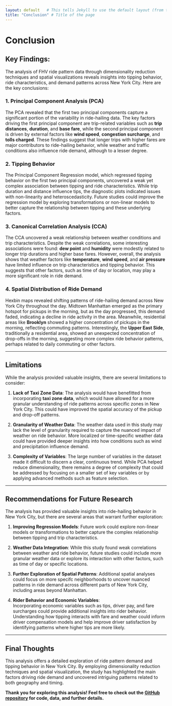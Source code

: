 ```yaml
---
layout: default   # This tells Jekyll to use the default layout (from the theme)
title: "Conclusion" # Title of the page
---
```


# Conclusion

## Key Findings:

The analysis of FHV ride pattern data through dimensionality reduction techniques and spatial visualizations reveals insights into tipping behavior, ride characteristics, and demand patterns across New York City. Here are the key conclusions:

### 1. **Principal Component Analysis (PCA)**

The PCA revealed that the first two principal components capture a significant portion of the variability in ride-hailing data. The key factors driving the first principal component are trip-related variables such as **trip distances**, **duration**, and **base fare**, while the second principal component is driven by external factors like **wind speed**, **congestion surcharge**, and **tolls charged**. These findings suggest that longer trips with higher fares are major contributors to ride-hailing behavior, while weather and traffic conditions also influence ride demand, although to a lesser degree.

### 2. **Tipping Behavior**

The Principal Component Regression model, which regressed tipping behavior on the first two principal components, uncovered a weak yet complex association between tipping and ride characteristics. While trip duration and distance influence tips, the diagnostic plots indicated issues with non-linearity and heteroscedasticity. Future studies could improve the regression model by exploring transformations or non-linear models to better capture the relationship between tipping and these underlying factors.

### 3. **Canonical Correlation Analysis (CCA)**

The CCA uncovered a weak relationship between weather conditions and trip characteristics. Despite the weak correlations, some interesting associations were found: **dew point** and **humidity** were modestly related to longer trip durations and higher base fares. However, overall, the analysis shows that weather factors like **temperature**, **wind speed**, and **air pressure** have limited influence on trip characteristics and tipping behavior. This suggests that other factors, such as time of day or location, may play a more significant role in ride demand.

### 4. **Spatial Distribution of Ride Demand**

Hexbin maps revealed shifting patterns of ride-hailing demand across New York City throughout the day. Midtown Manhattan emerged as the primary hotspot for pickups in the morning, but as the day progressed, this demand faded, indicating a decline in ride activity in the area. Meanwhile, residential areas like **Brooklyn** showed a higher concentration of pickups in the morning, reflecting commuting patterns. Interestingly, the **Upper East Side**, traditionally a residential area, showed an unexpected concentration of drop-offs in the morning, suggesting more complex ride behavior patterns, perhaps related to daily commuting or other factors.

--- 

## Limitations

While the analysis provided valuable insights, there are several limitations to consider:

1. **Lack of Taxi Zone Data**: The analysis would have benefitted from incorporating **taxi zone data**, which would have allowed for a more granular understanding of ride patterns across specific zones in New York City. This could have improved the spatial accuracy of the pickup and drop-off patterns.
  
2. **Granularity of Weather Data**: The weather data used in this study may lack the level of granularity required to capture the nuanced impact of weather on ride behavior. More localized or time-specific weather data could have provided deeper insights into how conditions such as wind and precipitation influence demand.

3. **Complexity of Variables**: The large number of variables in the dataset made it difficult to discern a clear, continuous trend. While PCA helped reduce dimensionality, there remains a degree of complexity that could be addressed by focusing on a smaller set of key variables or by applying advanced methods such as feature selection.

---

## Recommendations for Future Research

The analysis has provided valuable insights into ride-hailing behavior in New York City, but there are several areas that warrant further exploration:

1. **Improving Regression Models**: Future work could explore non-linear models or transformations to better capture the complex relationship between tipping and trip characteristics.
  
2. **Weather Data Integration**: While this study found weak correlations between weather and ride behavior, future studies could include more granular weather data or explore its interaction with other factors, such as time of day or specific locations.

3. **Further Exploration of Spatial Patterns**: Additional spatial analyses could focus on more specifc neighborhoods to uncover nuanced patterns in ride demand across different parts of New York City, including areas beyond Manhattan.

4.  **Rider Behavior and Economic Variables**:  
  Incorporating economic variables such as tips, driver pay, and fare surcharges could provide additional insights into rider behavior. Understanding how tipping interacts with fare and weather could inform driver compensation models and help improve driver satisfaction by identifying patterns where higher tips are more likely.

---

## Final Thoughts

This analysis offers a detailed exploration of ride pattern demand and tipping behavior in New York City. By employing dimensionality reduction techniques and spatial visualization, the study has highlighted the main factors driving ride demand and uncovered intriguing patterns related to both geography and timing. 

**Thank you for exploring this analysis! Feel free to check out the [GitHub repository](https://github.com/weij5678/NYC-Taxi/tree/main) for code, data, and further details.**

